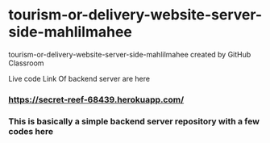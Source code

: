 # tourism-or-delivery-website-server-side-mahlilmahee
tourism-or-delivery-website-server-side-mahlilmahee created by GitHub Classroom

Live code Link Of backend server are here 
### https://secret-reef-68439.herokuapp.com/
### This is basically a simple backend server repository with a few codes here 
